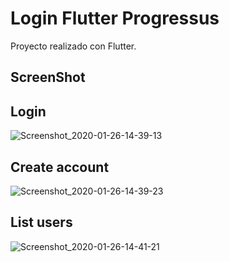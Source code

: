 # Login Flutter Progressus

Proyecto realizado con Flutter.

## ScreenShot
## Login
![Screenshot_2020-01-26-14-39-13](https://user-images.githubusercontent.com/28877837/73131659-c0e3e980-3fd4-11ea-84ba-52bb45788034.png)

## Create account
![Screenshot_2020-01-26-14-39-23](https://user-images.githubusercontent.com/28877837/73131661-d2c58c80-3fd4-11ea-8a02-990579917eb5.png)

## List users
![Screenshot_2020-01-26-14-41-21](https://user-images.githubusercontent.com/28877837/73131681-3a7bd780-3fd5-11ea-9d19-246b3bf434f1.png)


